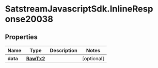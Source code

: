 # SatstreamJavascriptSdk.InlineResponse20038

## Properties
Name | Type | Description | Notes
------------ | ------------- | ------------- | -------------
**data** | [**RawTx2**](RawTx2.md) |  | [optional] 
